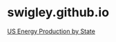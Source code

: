 # swigley.github.io

[US Energy Production by State](https://swigley.github.io/USEnergyByState/ "US Energy Production by State")
